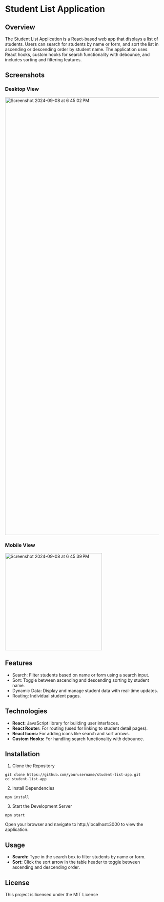 # Student List Application

## Overview

The Student List Application is a React-based web app that displays a list of students. Users can search for students by name or form, and sort the list in ascending or descending order by student name. The application uses React hooks, custom hooks for search functionality with debounce, and includes sorting and filtering features.

## Screenshots

### Desktop View
<img width="1428" alt="Screenshot 2024-09-08 at 6 45 02 PM" src="https://github.com/user-attachments/assets/4071026a-f9bf-4dac-875d-be46e67efb52">

### Mobile View
<img width="317" alt="Screenshot 2024-09-08 at 6 45 39 PM" src="https://github.com/user-attachments/assets/1dde0495-2836-454b-af6a-83e85f8e8fc1">

## Features

- Search: Filter students based on name or form using a search input.
- Sort: Toggle between ascending and descending sorting by student name.
- Dynamic Data: Display and manage student data with real-time updates.
- Routing: Individual student pages.

## Technologies

- **React:** JavaScript library for building user interfaces.
- **React Router:** For routing (used for linking to student detail pages).
- **React Icons:** For adding icons like search and sort arrows.
- **Custom Hooks:** For handling search functionality with debounce.

## Installation

1. Clone the Repository

```
git clone https://github.com/yourusername/student-list-app.git
cd student-list-app
```

2. Install Dependencies

```
npm install
```

3. Start the Development Server

```
npm start
```

Open your browser and navigate to http://localhost:3000 to view the application.

## Usage

- **Search:** Type in the search box to filter students by name or form.
- **Sort:** Click the sort arrow in the table header to toggle between ascending and descending order.

## License

This project is licensed under the MIT License
